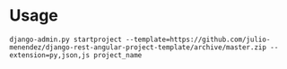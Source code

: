 # Usage

```django-admin.py startproject --template=https://github.com/julio-menendez/django-rest-angular-project-template/archive/master.zip --extension=py,json,js project_name```